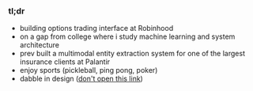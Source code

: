 ### tl;dr
- building options trading interface at Robinhood
- on a gap from college where i study machine learning and system architecture
- prev built a multimodal entity extraction system for one of the largest insurance clients at Palantir
- enjoy sports (pickleball, ping pong, poker)
- dabble in design ([don't open this link](https://www.behance.net/rchtgpt))

<!--
**dotrachit/dotrachit** is a ✨ _special_ ✨ repository because its `README.md` (this file) appears on your GitHub profile.

Here are some ideas to get you started:

- 🔭 I’m currently working on ...
- 🌱 I’m currently learning ...
- 👯 I’m looking to collaborate on ...
- 🤔 I’m looking for help with ...
- 💬 Ask me about ...
- 📫 How to reach me: ...
- 😄 Pronouns: ...
- ⚡ Fun fact: ...
-->
